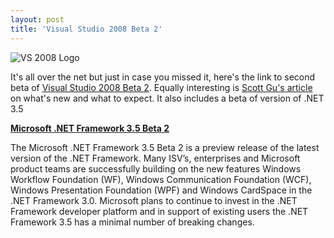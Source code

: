 ```yaml
---
layout: post  
title: 'Visual Studio 2008 Beta 2'
---
```

![VS 2008 Logo](http://msdn2.microsoft.com/en-us/vstudio/aa700831.VS08_v%28en-us,MSDN.10%29.png)

It's all over the net but just in case you missed it, here's the link to second beta of [Visual Studio 2008 Beta 2](http://msdn2.microsoft.com/en-us/vstudio/aa700831.aspx). Equally interesting is [Scott Gu's article](http://weblogs.asp.net/scottgu/archive/2007/07/26/vs-2008-and-net-3-5-beta-2-released.aspx) on what's new and what to expect. It also includes a beta of version of .NET 3.5  
  
[**Microsoft .NET Framework 3.5 Beta 2**](http://go.microsoft.com/?linkid=7171923)  

The Microsoft .NET Framework 3.5 Beta 2 is a preview release of the latest version of the .NET Framework. Many ISV’s, enterprises and Microsoft product teams are successfully building on the new features Windows Workflow Foundation (WF), Windows Communication Foundation (WCF), Windows Presentation Foundation (WPF) and Windows CardSpace in the .NET Framework 3.0. Microsoft plans to continue to invest in the .NET Framework developer platform and in support of existing users the .NET Framework 3.5 has a minimal number of breaking changes.

  

